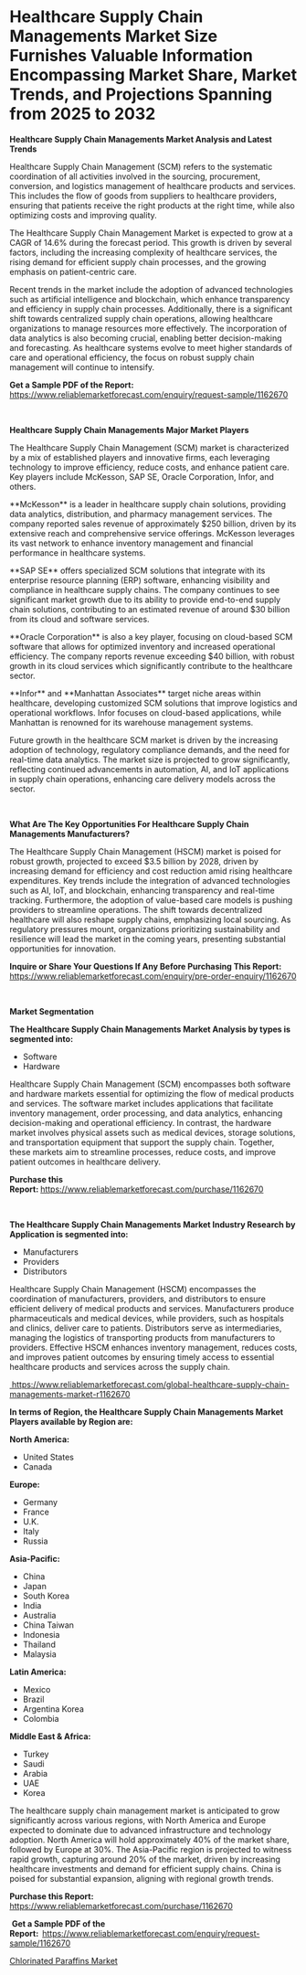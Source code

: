 <p><h1>Healthcare Supply Chain Managements Market Size Furnishes Valuable Information Encompassing Market Share, Market Trends, and Projections Spanning from 2025 to 2032</h1></p><p><strong>Healthcare Supply Chain Managements Market Analysis and Latest Trends</strong></p>
<p><p>Healthcare Supply Chain Management (SCM) refers to the systematic coordination of all activities involved in the sourcing, procurement, conversion, and logistics management of healthcare products and services. This includes the flow of goods from suppliers to healthcare providers, ensuring that patients receive the right products at the right time, while also optimizing costs and improving quality.</p><p>The Healthcare Supply Chain Management Market is expected to grow at a CAGR of 14.6% during the forecast period. This growth is driven by several factors, including the increasing complexity of healthcare services, the rising demand for efficient supply chain processes, and the growing emphasis on patient-centric care. </p><p>Recent trends in the market include the adoption of advanced technologies such as artificial intelligence and blockchain, which enhance transparency and efficiency in supply chain processes. Additionally, there is a significant shift towards centralized supply chain operations, allowing healthcare organizations to manage resources more effectively. The incorporation of data analytics is also becoming crucial, enabling better decision-making and forecasting. As healthcare systems evolve to meet higher standards of care and operational efficiency, the focus on robust supply chain management will continue to intensify.</p></p>
<p><strong>Get a Sample PDF of the Report:&nbsp;</strong> <a href="https://www.reliablemarketforecast.com/enquiry/request-sample/1162670?utm_campaign=3129&utm_medium=2&utm_source=Github&utm_content=ia&utm_term=24032025&utm_id=healthcare-supply-chain-managements">https://www.reliablemarketforecast.com/enquiry/request-sample/1162670</a></p>
<p>&nbsp;</p>
<p><strong>Healthcare Supply Chain Managements Major Market Players</strong></p>
<p><p>The Healthcare Supply Chain Management (SCM) market is characterized by a mix of established players and innovative firms, each leveraging technology to improve efficiency, reduce costs, and enhance patient care. Key players include McKesson, SAP SE, Oracle Corporation, Infor, and others.</p><p>**McKesson** is a leader in healthcare supply chain solutions, providing data analytics, distribution, and pharmacy management services. The company reported sales revenue of approximately $250 billion, driven by its extensive reach and comprehensive service offerings. McKesson leverages its vast network to enhance inventory management and financial performance in healthcare systems.</p><p>**SAP SE** offers specialized SCM solutions that integrate with its enterprise resource planning (ERP) software, enhancing visibility and compliance in healthcare supply chains. The company continues to see significant market growth due to its ability to provide end-to-end supply chain solutions, contributing to an estimated revenue of around $30 billion from its cloud and software services.</p><p>**Oracle Corporation** is also a key player, focusing on cloud-based SCM software that allows for optimized inventory and increased operational efficiency. The company reports revenue exceeding $40 billion, with robust growth in its cloud services which significantly contribute to the healthcare sector.</p><p>**Infor** and **Manhattan Associates** target niche areas within healthcare, developing customized SCM solutions that improve logistics and operational workflows. Infor focuses on cloud-based applications, while Manhattan is renowned for its warehouse management systems.</p><p>Future growth in the healthcare SCM market is driven by the increasing adoption of technology, regulatory compliance demands, and the need for real-time data analytics. The market size is projected to grow significantly, reflecting continued advancements in automation, AI, and IoT applications in supply chain operations, enhancing care delivery models across the sector.</p></p>
<p>&nbsp;</p>
<p><strong>What Are The Key Opportunities For Healthcare Supply Chain Managements Manufacturers?</strong></p>
<p><p>The Healthcare Supply Chain Management (HSCM) market is poised for robust growth, projected to exceed $3.5 billion by 2028, driven by increasing demand for efficiency and cost reduction amid rising healthcare expenditures. Key trends include the integration of advanced technologies such as AI, IoT, and blockchain, enhancing transparency and real-time tracking. Furthermore, the adoption of value-based care models is pushing providers to streamline operations. The shift towards decentralized healthcare will also reshape supply chains, emphasizing local sourcing. As regulatory pressures mount, organizations prioritizing sustainability and resilience will lead the market in the coming years, presenting substantial opportunities for innovation.</p></p>
<p><strong>Inquire or Share Your Questions If Any Before Purchasing This Report:</strong> <a href="https://www.reliablemarketforecast.com/enquiry/pre-order-enquiry/1162670?utm_campaign=3129&utm_medium=2&utm_source=Github&utm_content=ia&utm_term=24032025&utm_id=healthcare-supply-chain-managements">https://www.reliablemarketforecast.com/enquiry/pre-order-enquiry/1162670</a></p>
<p>&nbsp;</p>
<p><strong>Market Segmentation</strong></p>
<p><strong>The Healthcare Supply Chain Managements Market Analysis by types is segmented into:</strong></p>
<p><ul><li>Software</li><li>Hardware</li></ul></p>
<p><p>Healthcare Supply Chain Management (SCM) encompasses both software and hardware markets essential for optimizing the flow of medical products and services. The software market includes applications that facilitate inventory management, order processing, and data analytics, enhancing decision-making and operational efficiency. In contrast, the hardware market involves physical assets such as medical devices, storage solutions, and transportation equipment that support the supply chain. Together, these markets aim to streamline processes, reduce costs, and improve patient outcomes in healthcare delivery.</p></p>
<p><strong>Purchase this Report:&nbsp;</strong><a href="https://www.reliablemarketforecast.com/purchase/1162670?utm_campaign=3129&utm_medium=2&utm_source=Github&utm_content=ia&utm_term=24032025&utm_id=healthcare-supply-chain-managements">https://www.reliablemarketforecast.com/purchase/1162670</a></p>
<p>&nbsp;</p>
<p><strong>The Healthcare Supply Chain Managements Market Industry Research by Application is segmented into:</strong></p>
<p><ul><li>Manufacturers</li><li>Providers</li><li>Distributors</li></ul></p>
<p><p>Healthcare Supply Chain Management (HSCM) encompasses the coordination of manufacturers, providers, and distributors to ensure efficient delivery of medical products and services. Manufacturers produce pharmaceuticals and medical devices, while providers, such as hospitals and clinics, deliver care to patients. Distributors serve as intermediaries, managing the logistics of transporting products from manufacturers to providers. Effective HSCM enhances inventory management, reduces costs, and improves patient outcomes by ensuring timely access to essential healthcare products and services across the supply chain.</p></p>
<p><a href="https://www.reliablemarketforecast.com/global-healthcare-supply-chain-managements-market-r1162670?utm_campaign=3129&utm_medium=2&utm_source=Github&utm_content=ia&utm_term=24032025&utm_id=healthcare-supply-chain-managements">&nbsp;https://www.reliablemarketforecast.com/global-healthcare-supply-chain-managements-market-r1162670</a></p>
<p><strong>In terms of Region, the Healthcare Supply Chain Managements Market Players available by Region are:</strong></p>
<p>
    <p> <strong> North America: </strong>
        <ul>
            <li>United States</li>
            <li>Canada</li>
        </ul>
        </p> 
    <p> <strong> Europe: </strong>
        <ul>
            <li>Germany</li>
            <li>France</li>
            <li>U.K.</li>
            <li>Italy</li>
            <li>Russia</li>
        </ul>
        </p> 
    <p> <strong> Asia-Pacific: </strong>
        <ul>
            <li>China</li>
            <li>Japan</li>
            <li>South Korea</li>
            <li>India</li>
            <li>Australia</li>
            <li>China Taiwan</li>
            <li>Indonesia</li>
            <li>Thailand</li>
            <li>Malaysia</li>
        </ul>
        </p> 
    <p> <strong> Latin America: </strong>
        <ul>
            <li>Mexico</li>
            <li>Brazil</li>
            <li>Argentina Korea</li>
            <li>Colombia</li>
        </ul>
        </p> 
    <p> <strong> Middle East & Africa: </strong>
        <ul>
            <li>Turkey</li>
            <li>Saudi</li>
            <li>Arabia</li>
            <li>UAE</li>
            <li>Korea</li>
        </ul>
    </p>
    </p>
<p><p>The healthcare supply chain management market is anticipated to grow significantly across various regions, with North America and Europe expected to dominate due to advanced infrastructure and technology adoption. North America will hold approximately 40% of the market share, followed by Europe at 30%. The Asia-Pacific region is projected to witness rapid growth, capturing around 20% of the market, driven by increasing healthcare investments and demand for efficient supply chains. China is poised for substantial expansion, aligning with regional growth trends.</p></p>
<p><strong>Purchase this Report: </strong><a href="https://www.reliablemarketforecast.com/purchase/1162670?utm_campaign=3129&utm_medium=2&utm_source=Github&utm_content=ia&utm_term=24032025&utm_id=healthcare-supply-chain-managements">https://www.reliablemarketforecast.com/purchase/1162670</a></p>
<p>&nbsp;<strong>Get a Sample PDF of the Report:&nbsp;&nbsp;</strong><a href="https://www.reliablemarketforecast.com/enquiry/request-sample/1162670?utm_campaign=3129&utm_medium=2&utm_source=Github&utm_content=ia&utm_term=24032025&utm_id=healthcare-supply-chain-managements">https://www.reliablemarketforecast.com/enquiry/request-sample/1162670</a></p>
<p><strong></strong></p>
<p><p><a href="https://github.com/duscarajlha/Market-Research-Report-List-1/blob/main/chlorinated-paraffins-market.md?utm_campaign=3129&utm_medium=2&utm_source=Github&utm_content=ia&utm_term=24032025&utm_id=healthcare-supply-chain-managements">Chlorinated Paraffins Market</a></p></p>